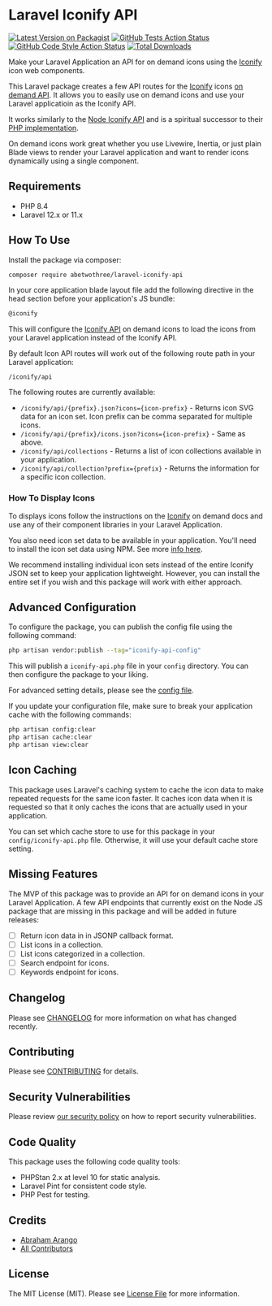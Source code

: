# Laravel Iconify API

[![Latest Version on Packagist](https://img.shields.io/packagist/v/abetwothree/laravel-iconify-api.svg?style=flat-square)](https://packagist.org/packages/abetwothree/laravel-iconify-api)
[![GitHub Tests Action Status](https://img.shields.io/github/actions/workflow/status/abetwothree/laravel-iconify-api/run-tests.yml?branch=main&label=tests&style=flat-square)](https://github.com/abetwothree/laravel-iconify-api/actions?query=workflow%3Arun-tests+branch%3Amain)
[![GitHub Code Style Action Status](https://img.shields.io/github/actions/workflow/status/abetwothree/laravel-iconify-api/fix-php-code-style-issues.yml?branch=main&label=code%20style&style=flat-square)](https://github.com/abetwothree/laravel-iconify-api/actions?query=workflow%3A"Fix+PHP+code+style+issues"+branch%3Amain)
[![Total Downloads](https://img.shields.io/packagist/dt/abetwothree/laravel-iconify-api.svg?style=flat-square)](https://packagist.org/packages/abetwothree/laravel-iconify-api)

Make your Laravel Application an API for on demand icons using the [Iconify](https://iconify.design/index.html) icon web components.

This Laravel package creates a few API routes for the [Iconify](https://iconify.design/index.html) icons [on demand API](https://iconify.design/docs/icon-components/). It allows you to easily use on demand icons and use your Laravel applicatioin as the Iconify API.

It works similarly to the [Node Iconify API](https://github.com/iconify/api) and is a spiritual successor to their [PHP implementation](https://github.com/iconify/api.php).

On demand icons work great whether you use Livewire, Inertia, or just plain Blade views to render your Laravel application and want to render icons dynamically using a single component.

## Requirements

- PHP 8.4
- Laravel 12.x or 11.x

## How To Use

Install the package via composer:

```bash
composer require abetwothree/laravel-iconify-api
```

In your core application blade layout file add the following directive in the head section before your application's JS bundle:

```html
@iconify
```

This will configure the [Iconify API](https://iconify.design/docs/api/providers.html#api-config) on demand icons to load the icons from your Laravel application instead of the Iconify API.

By default Icon API routes will work out of the following route path in your Laravel application:

```
/iconify/api
```

The following routes are currently available:

- `/iconify/api/{prefix}.json?icons={icon-prefix}` - Returns icon SVG data for an icon set. Icon prefix can be comma separated for multiple icons.
- `/iconify/api/{prefix}/icons.json?icons={icon-prefix}` - Same as above.
- `/iconify/api/collections` - Returns a list of icon collections available in your application.
- `/iconify/api/collection?prefix={prefix}` - Returns the information for a specific icon collection.

### How To Display Icons

To displays icons follow the instructions on the [Iconify](https://iconify.design/docs/icon-components/) on demand docs and use any of their component libraries in your Laravel Application.

You also need icon set data to be available in your application. You'll need to install the icon set data using NPM. See more [info here](https://iconify.design/docs/icons/icon-data.html#sources).

We recommend installing individual icon sets instead of the entire Iconify JSON set to keep your application lightweight. However, you can install the entire set if you wish and this package will work with either approach.

## Advanced Configuration

To configure the package, you can publish the config file using the following command:

```bash
php artisan vendor:publish --tag="iconify-api-config"
```

This will publish a `iconify-api.php` file in your `config` directory. You can then configure the package to your liking.

For advanced setting details, please see the [config file](config/iconify-api.php).

If you update your configuration file, make sure to break your application cache with the following commands:

```bash
php artisan config:clear
php artisan cache:clear
php artisan view:clear
```

## Icon Caching

This package uses Laravel's caching system to cache the icon data to make repeated requests for the same icon faster. It caches icon data when it is requested so that it only caches the icons that are actually used in your application.

You can set which cache store to use for this package in your `config/iconify-api.php` file. Otherwise, it will use your default cache store setting.

## Missing Features

The MVP of this package was to provide an API for on demand icons in your Laravel Application. A few API endpoints that currently exist on the Node JS package that are missing in this package and will be added in future releases:

- [ ] Return icon data in in JSONP callback format.
- [ ] List icons in a collection.
- [ ] List icons categorized in a collection.
- [ ] Search endpoint for icons.
- [ ] Keywords endpoint for icons.

## Changelog

Please see [CHANGELOG](CHANGELOG.md) for more information on what has changed recently.

## Contributing

Please see [CONTRIBUTING](CONTRIBUTING.md) for details.

## Security Vulnerabilities

Please review [our security policy](../../security/policy) on how to report security vulnerabilities.

## Code Quality

This package uses the following code quality tools:

- PHPStan 2.x at level 10 for static analysis.
- Laravel Pint for consistent code style.
- PHP Pest for testing.

## Credits

- [Abraham Arango](https://github.com/abetwothree)
- [All Contributors](../../contributors)

## License

The MIT License (MIT). Please see [License File](LICENSE.md) for more information.
